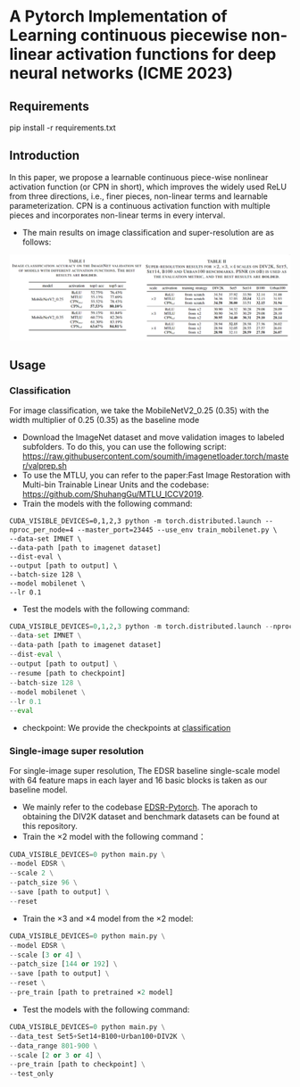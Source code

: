 # A Pytorch Implementation of Learning continuous piecewise non-linear activation functions for deep neural networks (ICME 2023)

## Requirements
pip install -r requirements.txt

## Introduction

In this paper, we propose a learnable continuous piece-wise nonlinear activation function (or CPN in short), which improves the widely used ReLU from three directions, i.e., finer pieces, non-linear terms and learnable parameterization. CPN is a continuous activation function with multiple pieces and incorporates non-linear terms in every interval. 

* The main results on image classification and super-resolution are as follows:

![image-20230428131758536](https://github.com/xc-G/CPN/blob/main/image/image-20230428131758536.png)


## Usage

### Classification

For image classification, we take the MobileNetV2_0.25 (0.35) with the width multiplier of 0.25 (0.35) as the baseline mode

* Download the ImageNet dataset and move validation images to labeled subfolders. To do this, you can use the following script: https://raw.githubusercontent.com/soumith/imagenetloader.torch/master/valprep.sh
* To use the MTLU, you can refer to the paper:Fast Image Restoration with Multi-bin Trainable Linear Units and the codebase: https://github.com/ShuhangGu/MTLU_ICCV2019.
*  Train the models with the following command:
```
CUDA_VISIBLE_DEVICES=0,1,2,3 python -m torch.distributed.launch --nproc_per_node=4 --master_port=23445 --use_env train_mobilenet.py \
--data-set IMNET \
--data-path [path to imagenet dataset]
--dist-eval \
--output [path to output] \
--batch-size 128 \
--model mobilenet \
--lr 0.1
```

* Test the models with the following command:

```python
CUDA_VISIBLE_DEVICES=0,1,2,3 python -m torch.distributed.launch --nproc_per_node=4 --master_port=23445 --use_env train_mobilenet.py \
--data-set IMNET \
--data-path [path to imagenet dataset]
--dist-eval \
--output [path to output] \
--resume [path to checkpoint]
--batch-size 128 \
--model mobilenet \
--lr 0.1
--eval
```

* checkpoint: We  provide the checkpoints at [classification](https://drive.google.com/drive/folders/1l5MEmNKSrYaYUa35KrOFwAZm0hahipw8?usp=share_link)

### Single-image super resolution

For single-image super resolution, The EDSR baseline single-scale model with 64 feature maps in each layer and 16 basic blocks is taken as our baseline model.

* We mainly refer to the codebase [EDSR-Pytorch](https://github.com/sanghyun-son/EDSR-PyTorch). The aporach to obtaining the DIV2K dataset and benchmark datasets can be found at this repository.
* Train the $\times 2$ model with the following command：

```python
CUDA_VISIBLE_DEVICES=0 python main.py \
--model EDSR \
--scale 2 \
--patch_size 96 \
--save [path to output] \
--reset
```

* Train the $\times 3$ and $\times4$ model from the $\times2$ model:

```python
CUDA_VISIBLE_DEVICES=0 python main.py \
--model EDSR \
--scale [3 or 4] \
--patch_size [144 or 192] \
--save [path to output] \
--reset \
--pre_train [path to pretrained ×2 model]
```

* Test  the models with the following command:

```python
CUDA_VISIBLE_DEVICES=0 python main.py \
--data_test Set5+Set14+B100+Urban100+DIV2K \
--data_range 801-900 \
--scale [2 or 3 or 4] \
--pre_train [path to checkpoint] \
--test_only
```

